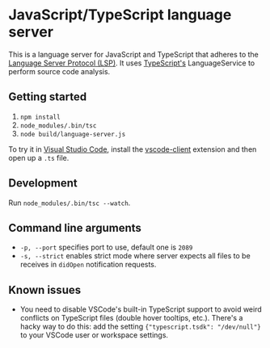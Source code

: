 # JavaScript/TypeScript language server

This is a language server for JavaScript and TypeScript that adheres to the [Language Server Protocol (LSP)](https://github.com/Microsoft/language-server-protocol/blob/master/protocol.md). It uses [TypeScript's](http://www.typescriptlang.org/) LanguageService to perform source code analysis.

## Getting started

1. `npm install`
1. `node_modules/.bin/tsc`
1. `node build/language-server.js`

To try it in [Visual Studio Code](https://code.visualstudio.com), install the [vscode-client](https://github.com/sourcegraph/langserver/tree/master/vscode-client) extension and then open up a `.ts` file.

## Development

Run `node_modules/.bin/tsc --watch`.

## Command line arguments 

* `-p, --port` specifies port to use, default one is `2089`
* `-s, --strict` enables strict mode where server expects all files to be receives in `didOpen` notification requests.

## Known issues

* You need to disable VSCode's built-in TypeScript support to avoid weird conflicts on TypeScript files (double hover tooltips, etc.). There's a hacky way to do this: add the setting `{"typescript.tsdk": "/dev/null"}` to your VSCode user or workspace settings.

